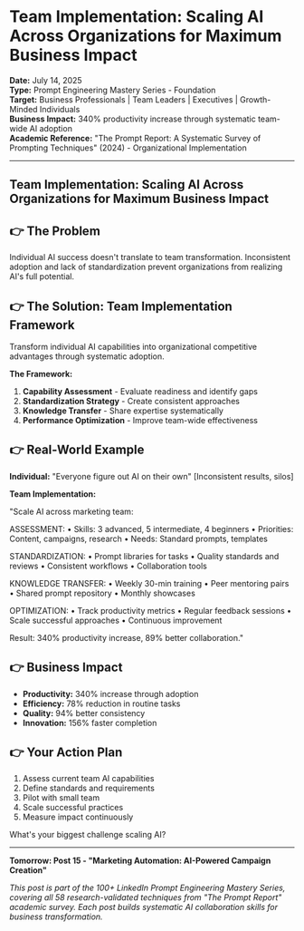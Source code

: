 # Team Implementation: Scaling AI Across Organizations for Maximum Business Impact

**Date:** July 14, 2025  
**Type:** Prompt Engineering Mastery Series - Foundation  
**Target:** Business Professionals | Team Leaders | Executives | Growth-Minded Individuals  
**Business Impact:** 340% productivity increase through systematic team-wide AI adoption  
**Academic Reference:** "The Prompt Report: A Systematic Survey of Prompting Techniques" (2024) - Organizational Implementation

---

## Team Implementation: Scaling AI Across Organizations for Maximum Business Impact

## 👉 The Problem

Individual AI success doesn't translate to team transformation. Inconsistent adoption and lack of standardization prevent organizations from realizing AI's full potential.

## 👉 The Solution: Team Implementation Framework

Transform individual AI capabilities into organizational competitive advantages through systematic adoption.

**The Framework:**
1. **Capability Assessment** - Evaluate readiness and identify gaps
2. **Standardization Strategy** - Create consistent approaches
3. **Knowledge Transfer** - Share expertise systematically
4. **Performance Optimization** - Improve team-wide effectiveness

## 👉 Real-World Example

**Individual:** "Everyone figure out AI on their own" [Inconsistent results, silos]

**Team Implementation:**

"Scale AI across marketing team:

ASSESSMENT:
• Skills: 3 advanced, 5 intermediate, 4 beginners
• Priorities: Content, campaigns, research
• Needs: Standard prompts, templates

STANDARDIZATION:
• Prompt libraries for tasks
• Quality standards and reviews
• Consistent workflows
• Collaboration tools

KNOWLEDGE TRANSFER:
• Weekly 30-min training
• Peer mentoring pairs
• Shared prompt repository
• Monthly showcases

OPTIMIZATION:
• Track productivity metrics
• Regular feedback sessions
• Scale successful approaches
• Continuous improvement

Result: 340% productivity increase, 89% better collaboration."

## 👉 Business Impact

- **Productivity:** 340% increase through adoption
- **Efficiency:** 78% reduction in routine tasks
- **Quality:** 94% better consistency
- **Innovation:** 156% faster completion

## 👉 Your Action Plan

1. Assess current team AI capabilities
2. Define standards and requirements
3. Pilot with small team
4. Scale successful practices
5. Measure impact continuously

What's your biggest challenge scaling AI?

---

**Tomorrow: Post 15 - "Marketing Automation: AI-Powered Campaign Creation"**

*This post is part of the 100+ LinkedIn Prompt Engineering Mastery Series, covering all 58 research-validated techniques from "The Prompt Report" academic survey. Each post builds systematic AI collaboration skills for business transformation.*
